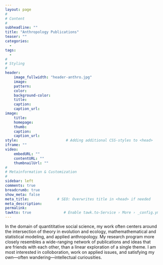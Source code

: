 ```yaml
---
layout: page
#
# Content
#
subheadline: ""
title: "Anthropology Publications"
teaser: ""
categories:
  - 
tags:
  - 
#
# Styling
#
header:
    image_fullwidth: "header-anthro.jpg"
    image:
    pattern:
    color:
    background-color: 
    title:
    caption:
    caption_url:
image:
    title:
    homepage:
    thumb:
    caption:
    caption_url:
style:                      # Adding additional CSS-styles to <head>
iframe: ""
video:
    embedURL: ""
    contentURL: ""
    thumbnailUrl: ""
#
# Metainformation & Customization
#
sidebar: left
comments: true
breadcrumb: true
show_meta: false
meta_title:             # SEO: Overwrites title in <head> if needed
meta_description:
permalink:
tawkto: true               # Enable tawk.to-Service › More › _config.yml
---
```

In the domain of quantititative social science, my work often centers around the intersection of theory in evolution and ecology,  mathemathematical and statistical modeling, and applied anthropology.  My research program more closely resembles a wide-ranging network of publications and ideas that are friends with each other, than a linear exploration of a single theme. I am most interested in colloboration, work on applied issues, and satisfying my own—often wandering—intellectual curiousities.


